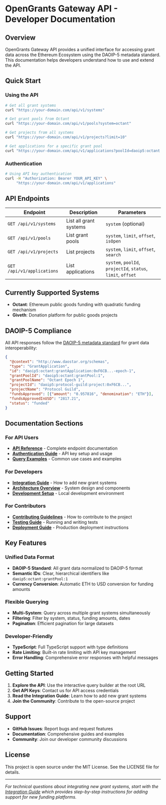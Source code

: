 # OpenGrants Gateway API - Developer Documentation

## Overview

OpenGrants Gateway API provides a unified interface for accessing grant data across the Ethereum Ecosystem using the DAOIP-5 metadata standard. This documentation helps developers understand how to use and extend the API.

## Quick Start

### Using the API

```bash
# Get all grant systems
curl "https://your-domain.com/api/v1/systems"

# Get grant pools from Octant
curl "https://your-domain.com/api/v1/pools?system=octant"

# Get projects from all systems
curl "https://your-domain.com/api/v1/projects?limit=10"

# Get applications for a specific grant pool
curl "https://your-domain.com/api/v1/applications?poolId=daoip5:octant:grantPool:1"
```

### Authentication

```bash
# Using API key authentication
curl -H "Authorization: Bearer YOUR_API_KEY" \
     "https://your-domain.com/api/v1/applications"
```

## API Endpoints

| Endpoint | Description | Parameters |
|----------|-------------|------------|
| `GET /api/v1/systems` | List all grant systems | `system` (optional) |
| `GET /api/v1/pools` | List grant pools | `system`, `limit`, `offset`, `isOpen` |
| `GET /api/v1/projects` | List projects | `system`, `limit`, `offset`, `search` |
| `GET /api/v1/applications` | List applications | `system`, `poolId`, `projectId`, `status`, `limit`, `offset` |

## Currently Supported Systems

- **Octant**: Ethereum public goods funding with quadratic funding mechanism
- **Giveth**: Donation platform for public goods projects

## DAOIP-5 Compliance

All API responses follow the [DAOIP-5 metadata standard](http://www.daostar.org/schemas) for grant data interoperability:

```json
{
  "@context": "http://www.daostar.org/schemas",
  "type": "GrantApplication",
  "id": "daoip5:octant:grantApplication:0xF6CB...-epoch-1",
  "grantPoolId": "daoip5:octant:grantPool:1",
  "grantPoolName": "Octant Epoch 1",
  "projectId": "daoip5:protocol-guild:project:0xF6CB...",
  "projectName": "Protocol Guild",
  "fundsApproved": [{"amount": "0.957816", "denomination": "ETH"}],
  "fundsApprovedInUSD": "2817.21",
  "status": "funded"
}
```

## Documentation Sections

### For API Users
- **[API Reference](./api-reference.md)** - Complete endpoint documentation
- **[Authentication Guide](./authentication.md)** - API key setup and usage
- **[Query Examples](./query-examples.md)** - Common use cases and examples

### For Developers
- **[Integration Guide](./integration-guide.md)** - How to add new grant systems
- **[Architecture Overview](./architecture.md)** - System design and components
- **[Development Setup](./development-setup.md)** - Local development environment

### For Contributors
- **[Contributing Guidelines](./contributing.md)** - How to contribute to the project
- **[Testing Guide](./testing.md)** - Running and writing tests
- **[Deployment Guide](./deployment.md)** - Production deployment instructions

## Key Features

### Unified Data Format
- **DAOIP-5 Standard**: All grant data normalized to DAOIP-5 format
- **Semantic IDs**: Clear, hierarchical identifiers like `daoip5:octant:grantPool:1`
- **Currency Conversion**: Automatic ETH to USD conversion for funding amounts

### Flexible Querying
- **Multi-System**: Query across multiple grant systems simultaneously
- **Filtering**: Filter by system, status, funding amounts, dates
- **Pagination**: Efficient pagination for large datasets

### Developer-Friendly
- **TypeScript**: Full TypeScript support with type definitions
- **Rate Limiting**: Built-in rate limiting with API key management
- **Error Handling**: Comprehensive error responses with helpful messages

## Getting Started

1. **Explore the API**: Use the interactive query builder at the root URL
2. **Get API Keys**: Contact us for API access credentials
3. **Read the Integration Guide**: Learn how to add new grant systems
4. **Join the Community**: Contribute to the open-source project

## Support

- **GitHub Issues**: Report bugs and request features
- **Documentation**: Comprehensive guides and examples
- **Community**: Join our developer community discussions

## License

This project is open source under the MIT License. See the LICENSE file for details.

---

*For technical questions about integrating new grant systems, start with the [Integration Guide](./integration-guide.md) which provides step-by-step instructions for adding support for new funding platforms.*